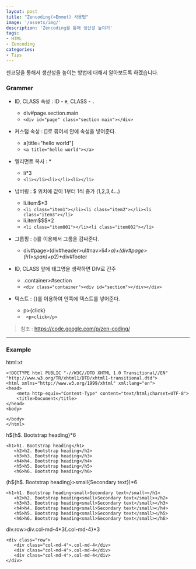 ```yaml
---
layout: post
title: "Zencoding(=Emmet) 사용법"
image: '/assets/img/'
description: 'Zencoding을 통해 생산성 높이기'
tags:
- HTML
- Zencoding
categories:
- Tips
---
```


젠코딩을 통해서 생산성을 높이는 방법에 대해서 알아보도록 하겠습니다.

### Grammer
- ID, CLASS 속성 : ID - ```#```, CLASS - ```.```
	- div#page.section.main
	- ```<div id="page" class="section main"></div>```

- 커스텀 속성 : []로 묶어서 안에 속성을 넣어준다.
	- a[title="hello world"]
	- ```<a title="hello world"></a>```

- 엘리먼트 복사 : *
	- li*3
	- ```<li></li><li></li><li></li>```

- 넘버링 : $ 위치에 값이 1부터 1씩 증가 (1,2,3,4...)
	- li.item$*3
	- ```<li class="item1"></li><li class="item2"></li><li class="item3"></li>```
	- li.item$$$*2
	- ```<li class="item001"></li><li class="item002"></li>```

- 그룹핑 : ()를 이용해서 그룹을 감싸준다.
	- div#page>(div#header>ul#nav>li*4>a)+(div#page>(h1>span)+p*2)+div#footer

- ID, CLASS 앞에 태그명을 생략하면 DIV로 간주
	- .container>#section
	- ```<div class="container"><div id="section"></div></div>```

- 텍스트 : {}를 이용하여 안쪽에 텍스트를 넣어준다.
	- p>{click}
	- ``` <p>click</p>```

> 참조 :
> https://code.google.com/p/zen-coding/

---

### Example

html:xt

```
<!DOCTYPE html PUBLIC "-//W3C//DTD XHTML 1.0 Transitional//EN" "http://www.w3.org/TR/xhtml1/DTD/xhtml1-transitional.dtd">
<html xmlns="http://www.w3.org/1999/xhtml" xml:lang="en">
<head>
    <meta http-equiv="Content-Type" content="text/html;charset=UTF-8">
    <title>Document</title>
</head>
<body>

</body>
</html>
```


h${h$. Bootstrap heading}*6

```
<h1>h1. Bootstrap heading</h1>
   <h2>h2. Bootstrap heading</h2>
   <h3>h3. Bootstrap heading</h3>
   <h4>h4. Bootstrap heading</h4>
   <h5>h5. Bootstrap heading</h5>
   <h6>h6. Bootstrap heading</h6>
```


(h${h$. Bootstrap heading}>small{Secondary text})*6

```
<h1>h1. Bootstrap heading<small>Secondary text</small></h1>
   <h2>h2. Bootstrap heading<small>Secondary text</small></h2>
   <h3>h3. Bootstrap heading<small>Secondary text</small></h3>
   <h4>h4. Bootstrap heading<small>Secondary text</small></h4>
   <h5>h5. Bootstrap heading<small>Secondary text</small></h5>
   <h6>h6. Bootstrap heading<small>Secondary text</small></h6>
```

div.row>div.col-md-4*3{.col-md-4}*3

```
<div class="row">
   <div class="col-md-4">.col-md-4</div>
   <div class="col-md-4">.col-md-4</div>
   <div class="col-md-4">.col-md-4</div>
</div>
```
